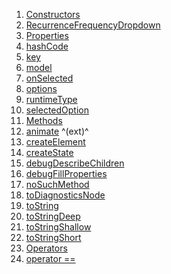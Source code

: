 1.  [Constructors](widgets_create_recurring_event_helper_widgets/RecurrenceFrequencyDropdown-class.html#constructors)
2.  [RecurrenceFrequencyDropdown](widgets_create_recurring_event_helper_widgets/RecurrenceFrequencyDropdown/RecurrenceFrequencyDropdown.html)
3.  [Properties](widgets_create_recurring_event_helper_widgets/RecurrenceFrequencyDropdown-class.html#instance-properties)
4.  [hashCode](https://api.flutter.dev/flutter/widgets/Widget/hashCode.html)
5.  [key](https://api.flutter.dev/flutter/widgets/Widget/key.html)
6.  [model](widgets_create_recurring_event_helper_widgets/RecurrenceFrequencyDropdown/model.html)
7.  [onSelected](widgets_create_recurring_event_helper_widgets/RecurrenceFrequencyDropdown/onSelected.html)
8.  [options](widgets_create_recurring_event_helper_widgets/RecurrenceFrequencyDropdown/options.html)
9.  [runtimeType](https://api.flutter.dev/flutter/dart-core/Object/runtimeType.html)
10. [selectedOption](widgets_create_recurring_event_helper_widgets/RecurrenceFrequencyDropdown/selectedOption.html)
11. [Methods](widgets_create_recurring_event_helper_widgets/RecurrenceFrequencyDropdown-class.html#instance-methods)
12. [animate](https://pub.dev/documentation/flutter_animate/4.5.0/flutter_animate/AnimateWidgetExtensions/animate.html)
    ^(ext)^
13. [createElement](https://api.flutter.dev/flutter/widgets/StatefulWidget/createElement.html)
14. [createState](widgets_create_recurring_event_helper_widgets/RecurrenceFrequencyDropdown/createState.html)
15. [debugDescribeChildren](https://api.flutter.dev/flutter/foundation/DiagnosticableTree/debugDescribeChildren.html)
16. [debugFillProperties](https://api.flutter.dev/flutter/widgets/Widget/debugFillProperties.html)
17. [noSuchMethod](https://api.flutter.dev/flutter/dart-core/Object/noSuchMethod.html)
18. [toDiagnosticsNode](https://api.flutter.dev/flutter/foundation/DiagnosticableTree/toDiagnosticsNode.html)
19. [toString](https://api.flutter.dev/flutter/foundation/Diagnosticable/toString.html)
20. [toStringDeep](https://api.flutter.dev/flutter/foundation/DiagnosticableTree/toStringDeep.html)
21. [toStringShallow](https://api.flutter.dev/flutter/foundation/DiagnosticableTree/toStringShallow.html)
22. [toStringShort](https://api.flutter.dev/flutter/widgets/Widget/toStringShort.html)
23. [Operators](widgets_create_recurring_event_helper_widgets/RecurrenceFrequencyDropdown-class.html#operators)
24. [operator
    ==](https://api.flutter.dev/flutter/widgets/Widget/operator_equals.html)
